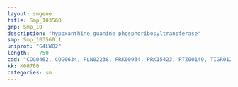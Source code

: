 ```yaml
---
layout: smgene
title: Smp_103560
grp: Smp_10
description: "hypoxanthine guanine phosphoribosyltransferase"
smp: Smp_103560.1
uniprot: "G4LWQ2"
length:   750
cdd: "COG0462, COG0634, PLN02238, PRK00934, PRK15423, PTZ00149, TIGR01203, TIGR01251, cd06223, cl00309, pfam00156"
kk: K00760
categories: sm
---
```

